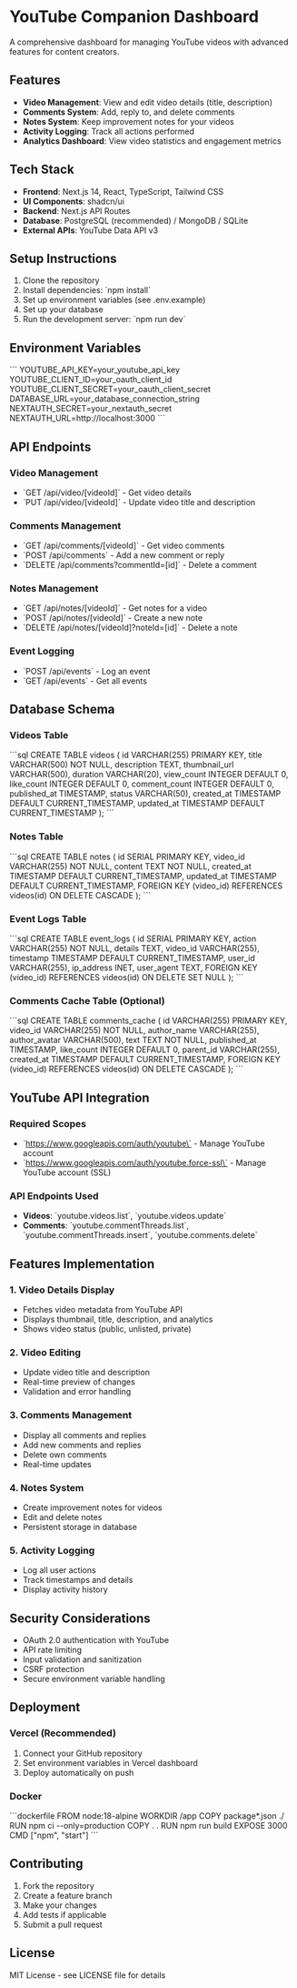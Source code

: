 # YouTube Companion Dashboard

A comprehensive dashboard for managing YouTube videos with advanced features for content creators.

## Features

- **Video Management**: View and edit video details (title, description)
- **Comments System**: Add, reply to, and delete comments
- **Notes System**: Keep improvement notes for your videos
- **Activity Logging**: Track all actions performed
- **Analytics Dashboard**: View video statistics and engagement metrics

## Tech Stack

- **Frontend**: Next.js 14, React, TypeScript, Tailwind CSS
- **UI Components**: shadcn/ui
- **Backend**: Next.js API Routes
- **Database**: PostgreSQL (recommended) / MongoDB / SQLite
- **External APIs**: YouTube Data API v3

## Setup Instructions

1. Clone the repository
2. Install dependencies: \`npm install\`
3. Set up environment variables (see .env.example)
4. Set up your database
5. Run the development server: \`npm run dev\`

## Environment Variables

\`\`\`
YOUTUBE_API_KEY=your_youtube_api_key
YOUTUBE_CLIENT_ID=your_oauth_client_id
YOUTUBE_CLIENT_SECRET=your_oauth_client_secret
DATABASE_URL=your_database_connection_string
NEXTAUTH_SECRET=your_nextauth_secret
NEXTAUTH_URL=http://localhost:3000
\`\`\`

## API Endpoints

### Video Management
- \`GET /api/video/[videoId]\` - Get video details
- \`PUT /api/video/[videoId]\` - Update video title and description

### Comments Management
- \`GET /api/comments/[videoId]\` - Get video comments
- \`POST /api/comments\` - Add a new comment or reply
- \`DELETE /api/comments?commentId=[id]\` - Delete a comment

### Notes Management
- \`GET /api/notes/[videoId]\` - Get notes for a video
- \`POST /api/notes/[videoId]\` - Create a new note
- \`DELETE /api/notes/[videoId]?noteId=[id]\` - Delete a note

### Event Logging
- \`POST /api/events\` - Log an event
- \`GET /api/events\` - Get all events

## Database Schema

### Videos Table
\`\`\`sql
CREATE TABLE videos (
  id VARCHAR(255) PRIMARY KEY,
  title VARCHAR(500) NOT NULL,
  description TEXT,
  thumbnail_url VARCHAR(500),
  duration VARCHAR(20),
  view_count INTEGER DEFAULT 0,
  like_count INTEGER DEFAULT 0,
  comment_count INTEGER DEFAULT 0,
  published_at TIMESTAMP,
  status VARCHAR(50),
  created_at TIMESTAMP DEFAULT CURRENT_TIMESTAMP,
  updated_at TIMESTAMP DEFAULT CURRENT_TIMESTAMP
);
\`\`\`

### Notes Table
\`\`\`sql
CREATE TABLE notes (
  id SERIAL PRIMARY KEY,
  video_id VARCHAR(255) NOT NULL,
  content TEXT NOT NULL,
  created_at TIMESTAMP DEFAULT CURRENT_TIMESTAMP,
  updated_at TIMESTAMP DEFAULT CURRENT_TIMESTAMP,
  FOREIGN KEY (video_id) REFERENCES videos(id) ON DELETE CASCADE
);
\`\`\`

### Event Logs Table
\`\`\`sql
CREATE TABLE event_logs (
  id SERIAL PRIMARY KEY,
  action VARCHAR(255) NOT NULL,
  details TEXT,
  video_id VARCHAR(255),
  timestamp TIMESTAMP DEFAULT CURRENT_TIMESTAMP,
  user_id VARCHAR(255),
  ip_address INET,
  user_agent TEXT,
  FOREIGN KEY (video_id) REFERENCES videos(id) ON DELETE SET NULL
);
\`\`\`

### Comments Cache Table (Optional)
\`\`\`sql
CREATE TABLE comments_cache (
  id VARCHAR(255) PRIMARY KEY,
  video_id VARCHAR(255) NOT NULL,
  author_name VARCHAR(255),
  author_avatar VARCHAR(500),
  text TEXT NOT NULL,
  published_at TIMESTAMP,
  like_count INTEGER DEFAULT 0,
  parent_id VARCHAR(255),
  created_at TIMESTAMP DEFAULT CURRENT_TIMESTAMP,
  FOREIGN KEY (video_id) REFERENCES videos(id) ON DELETE CASCADE
);
\`\`\`

## YouTube API Integration

### Required Scopes
- \`https://www.googleapis.com/auth/youtube\` - Manage YouTube account
- \`https://www.googleapis.com/auth/youtube.force-ssl\` - Manage YouTube account (SSL)

### API Endpoints Used
- **Videos**: \`youtube.videos.list\`, \`youtube.videos.update\`
- **Comments**: \`youtube.commentThreads.list\`, \`youtube.commentThreads.insert\`, \`youtube.comments.delete\`

## Features Implementation

### 1. Video Details Display
- Fetches video metadata from YouTube API
- Displays thumbnail, title, description, and analytics
- Shows video status (public, unlisted, private)

### 2. Video Editing
- Update video title and description
- Real-time preview of changes
- Validation and error handling

### 3. Comments Management
- Display all comments and replies
- Add new comments and replies
- Delete own comments
- Real-time updates

### 4. Notes System
- Create improvement notes for videos
- Edit and delete notes
- Persistent storage in database

### 5. Activity Logging
- Log all user actions
- Track timestamps and details
- Display activity history

## Security Considerations

- OAuth 2.0 authentication with YouTube
- API rate limiting
- Input validation and sanitization
- CSRF protection
- Secure environment variable handling

## Deployment

### Vercel (Recommended)
1. Connect your GitHub repository
2. Set environment variables in Vercel dashboard
3. Deploy automatically on push

### Docker
\`\`\`dockerfile
FROM node:18-alpine
WORKDIR /app
COPY package*.json ./
RUN npm ci --only=production
COPY . .
RUN npm run build
EXPOSE 3000
CMD ["npm", "start"]
\`\`\`

## Contributing

1. Fork the repository
2. Create a feature branch
3. Make your changes
4. Add tests if applicable
5. Submit a pull request

## License

MIT License - see LICENSE file for details
